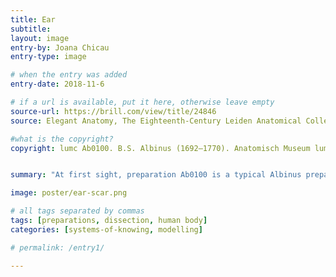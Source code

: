 ```yaml
---
title: Ear
subtitle:
layout: image
entry-by: Joana Chicau
entry-type: image

# when the entry was added
entry-date: 2018-11-6

# if a url is available, put it here, otherwise leave empty
source-url: https://brill.com/view/title/24846
source: Elegant Anatomy, The Eighteenth-Century Leiden Anatomical Collections. Marieke M. A. Hendriksen (2015)

#what is the copyright?
copyright: lumc Ab0100. B.S. Albinus (1692–1770). Anatomisch Museum lumc 2012.


summary: "At first sight, preparation Ab0100 is a typical Albinus preparation: a sensory organ of average size and shape (...) Yet it is not entirely perfect, as we might expect from an Albinus preparation: it has a tiny smallpox mark."

image: poster/ear-scar.png

# all tags separated by commas
tags: [preparations, dissection, human body]
categories: [systems-of-knowing, modelling]

# permalink: /entry1/

---
```

